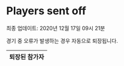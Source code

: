 # Players sent off
최종 업데이트: 2020년 12월 17일 09시 21분


경기 중 오류가 발생하는 경우 자동으로 퇴장됩니다.


| 퇴장된 참가자 |
|:---:|